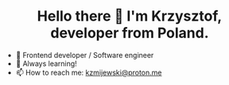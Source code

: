 <h1 align="center">Hello there 👋 I'm Krzysztof, developer from Poland.</h1>

- 🔭 Frontend developer / Software engineer
- 🌱 Always learning!
- 📫 How to reach me: kzmijewski@proton.me

<!--
**zmijewskik/zmijewskik** is a ✨ _special_ ✨ repository because its `README.md` (this file) appears on your GitHub profile.

Here are some ideas to get you started:

- 🔭 I’m currently working on ...
- 🌱 I’m currently learning ...
- 👯 I’m looking to collaborate on ...
- 🤔 I’m looking for help with ...
- 💬 Ask me about ...
- 📫 How to reach me: ..
- 😄 Pronouns: ...
- ⚡ Fun fact: ...
-->
